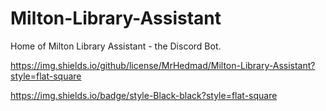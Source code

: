 # Milton-Library-Assistant
Home of Milton Library Assistant - the Discord Bot.

https://img.shields.io/github/license/MrHedmad/Milton-Library-Assistant?style=flat-square

[//]: # "TODO: Add the badge for piplock file"

https://img.shields.io/badge/style-Black-black?style=flat-square